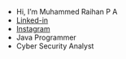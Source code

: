 - Hi, I’m Muhammed Raihan P A
- [Linked-in](https://www.linkedin.com/in/raihan-io/)
- [Instagram](https://www.instagram.com/raihan.io/)
- Java Programmer
- Cyber Security Analyst

